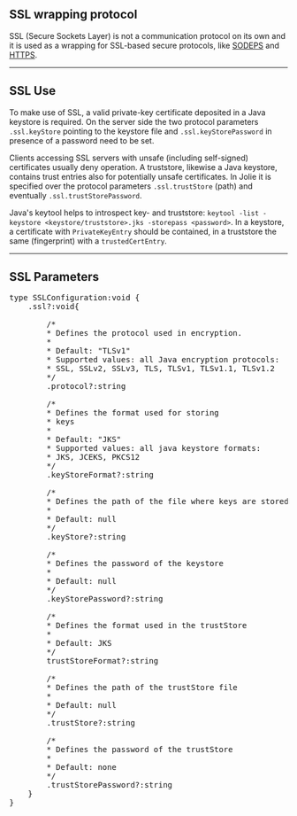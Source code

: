 ## SSL wrapping protocol

SSL (Secure Sockets Layer) is not a communication protocol on its own and it is used as a wrapping for SSL-based secure protocols, like [SODEPS](protocols/sodeps.html) and [HTTPS](protocols/https.html).

---

## SSL Use

To make use of SSL, a valid private-key certificate deposited in a Java keystore is required. On the server side the two protocol parameters `.ssl.keyStore` pointing to the keystore file and `.ssl.keyStorePassword` in presence of a password need to be set.

Clients accessing SSL servers with unsafe (including self-signed) certificates usually deny operation. A truststore, likewise a Java keystore, contains trust entries also for potentially unsafe certificates. In Jolie it is specified over the protocol parameters `.ssl.trustStore` (path) and eventually `.ssl.trustStorePassword`.

Java's keytool helps to introspect key- and truststore: `keytool -list -keystore <keystore/truststore>.jks -storepass <password>`. In a keystore, a certificate with `PrivateKeyEntry` should be contained, in a truststore the same (fingerprint) with a `trustedCertEntry`.

---

## SSL Parameters

<pre class="code">
type SSLConfiguration:void {
	.ssl?:void{

		/*
		* Defines the protocol used in encryption.
		*
		* Default: "TLSv1"
		* Supported values: all Java encryption protocols:
		* SSL, SSLv2, SSLv3, TLS, TLSv1, TLSv1.1, TLSv1.2
		*/
		.protocol?:string

		/*
		* Defines the format used for storing
		* keys
		*
		* Default: "JKS"
		* Supported values: all java keystore formats:
		* JKS, JCEKS, PKCS12
		*/
		.keyStoreFormat?:string
		
		/*
		* Defines the path of the file where keys are stored
		* 
		* Default: null
		*/
		.keyStore?:string
		
		/*
		* Defines the password of the keystore
		*
		* Default: null
		*/
		.keyStorePassword?:string
		
		/*
		* Defines the format used in the trustStore
		* 
		* Default: JKS 
		*/
		trustStoreFormat?:string

		/*
		* Defines the path of the trustStore file
		* 
		* Default: null
		*/
		.trustStore?:string
		
		/*
		* Defines the password of the trustStore
		* 
		* Default: none
		*/
		.trustStorePassword?:string
	}
}

</pre>
